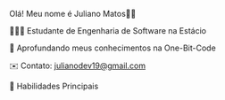 Olá! Meu nome é Juliano Matos👋😄

👨🏻‍🎓 Estudante de Engenharia de Software na Estácio

🌱 Aprofundando meus conhecimentos na One-Bit-Code

✉️ Contato: julianodev19@gmail.com

🚀 Habilidades Principais
